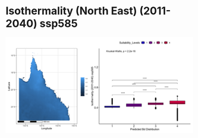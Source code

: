 # Isothermality (North East) (2011-2040) ssp585
![image info](../../Analysis_Plots/North_East_Extent_OnlyEnvs/Isothermality_NE_1140_585.png)